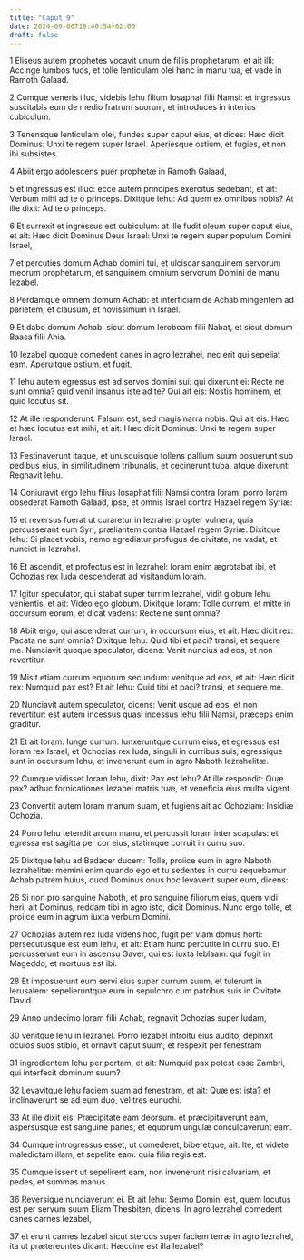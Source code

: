 ```yaml
---
title: "Caput 9"
date: 2024-09-06T18:40:54+02:00
draft: false
---
```




1 Eliseus autem prophetes vocavit unum de filiis prophetarum, et ait illi: Accinge lumbos tuos, et tolle lenticulam olei hanc in manu tua, et vade in Ramoth Galaad.

2 Cumque veneris illuc, videbis Iehu filium Iosaphat filii Namsi: et ingressus suscitabis eum de medio fratrum suorum, et introduces in interius cubiculum.

3 Tenensque lenticulam olei, fundes super caput eius, et dices: Hæc dicit Dominus: Unxi te regem super Israel. Aperiesque ostium, et fugies, et non ibi subsistes.

4 Abiit ergo adolescens puer prophetæ in Ramoth Galaad,

5 et ingressus est illuc: ecce autem principes exercitus sedebant, et ait: Verbum mihi ad te o princeps. Dixitque Iehu: Ad quem ex omnibus nobis? At ille dixit: Ad te o princeps.

6 Et surrexit et ingressus est cubiculum: at ille fudit oleum super caput eius, et ait: Hæc dicit Dominus Deus Israel: Unxi te regem super populum Domini Israel,

7 et percuties domum Achab domini tui, et ulciscar sanguinem servorum meorum prophetarum, et sanguinem omnium servorum Domini de manu Iezabel.

8 Perdamque omnem domum Achab: et interficiam de Achab mingentem ad parietem, et clausum, et novissimum in Israel.

9 Et dabo domum Achab, sicut domum Ieroboam filii Nabat, et sicut domum Baasa filii Ahia.

10 Iezabel quoque comedent canes in agro Iezrahel, nec erit qui sepeliat eam. Aperuitque ostium, et fugit.

11 Iehu autem egressus est ad servos domini sui: qui dixerunt ei: Recte ne sunt omnia? quid venit insanus iste ad te? Qui ait eis: Nostis hominem, et quid locutus sit.

12 At ille responderunt: Falsum est, sed magis narra nobis. Qui ait eis: Hæc et hæc locutus est mihi, et ait: Hæc dicit Dominus: Unxi te regem super Israel.

13 Festinaverunt itaque, et unusquisque tollens pallium suum posuerunt sub pedibus eius, in similitudinem tribunalis, et cecinerunt tuba, atque dixerunt: Regnavit Iehu.

14 Coniuravit ergo Iehu filius Iosaphat filii Namsi contra Ioram: porro Ioram obsederat Ramoth Galaad, ipse, et omnis Israel contra Hazael regem Syriæ:

15 et reversus fuerat ut curaretur in Iezrahel propter vulnera, quia percusserant eum Syri, præliantem contra Hazael regem Syriæ: Dixitque Iehu: Si placet vobis, nemo egrediatur profugus de civitate, ne vadat, et nunciet in Iezrahel.

16 Et ascendit, et profectus est in Iezrahel: Ioram enim ægrotabat ibi, et Ochozias rex Iuda descenderat ad visitandum Ioram.

17 Igitur speculator, qui stabat super turrim Iezrahel, vidit globum Iehu venientis, et ait: Video ego globum. Dixitque Ioram: Tolle currum, et mitte in occursum eorum, et dicat vadens: Recte ne sunt omnia?

18 Abiit ergo, qui ascenderat currum, in occursum eius, et ait: Hæc dicit rex: Pacata ne sunt omnia? Dixitque Iehu: Quid tibi et paci? transi, et sequere me. Nunciavit quoque speculator, dicens: Venit nuncius ad eos, et non revertitur.

19 Misit etiam currum equorum secundum: venitque ad eos, et ait: Hæc dicit rex: Numquid pax est? Et ait Iehu: Quid tibi et paci? transi, et sequere me.

20 Nunciavit autem speculator, dicens: Venit usque ad eos, et non revertitur: est autem incessus quasi incessus Iehu filii Namsi, præceps enim graditur.

21 Et ait Ioram: Iunge currum. Iunxeruntque currum eius, et egressus est Ioram rex Israel, et Ochozias rex Iuda, singuli in curribus suis, egressique sunt in occursum Iehu, et invenerunt eum in agro Naboth Iezrahelitæ.

22 Cumque vidisset Ioram Iehu, dixit: Pax est Iehu? At ille respondit: Quæ pax? adhuc fornicationes Iezabel matris tuæ, et veneficia eius multa vigent.

23 Convertit autem Ioram manum suam, et fugiens ait ad Ochoziam: Insidiæ Ochozia.

24 Porro Iehu tetendit arcum manu, et percussit Ioram inter scapulas: et egressa est sagitta per cor eius, statimque corruit in curru suo.

25 Dixitque Iehu ad Badacer ducem: Tolle, proiice eum in agro Naboth Iezrahelitæ: memini enim quando ego et tu sedentes in curru sequebamur Achab patrem huius, quod Dominus onus hoc levaverit super eum, dicens:

26 Si non pro sanguine Naboth, et pro sanguine filiorum eius, quem vidi heri, ait Dominus, reddam tibi in agro isto, dicit Dominus. Nunc ergo tolle, et proiice eum in agrum iuxta verbum Domini.

27 Ochozias autem rex Iuda videns hoc, fugit per viam domus horti: persecutusque est eum Iehu, et ait: Etiam hunc percutite in curru suo. Et percusserunt eum in ascensu Gaver, qui est iuxta Ieblaam: qui fugit in Mageddo, et mortuus est ibi.

28 Et imposuerunt eum servi eius super currum suum, et tulerunt in Ierusalem: sepelieruntque eum in sepulchro cum patribus suis in Civitate David.

29 Anno undecimo Ioram filii Achab, regnavit Ochozias super Iudam,

30 venitque Iehu in Iezrahel. Porro Iezabel introitu eius audito, depinxit oculos suos stibio, et ornavit caput suum, et respexit per fenestram

31 ingredientem Iehu per portam, et ait: Numquid pax potest esse Zambri, qui interfecit dominum suum?

32 Levavitque Iehu faciem suam ad fenestram, et ait: Quæ est ista? et inclinaverunt se ad eum duo, vel tres eunuchi.

33 At ille dixit eis: Præcipitate eam deorsum. et præcipitaverunt eam, aspersusque est sanguine paries, et equorum ungulæ conculcaverunt eam.

34 Cumque introgressus esset, ut comederet, biberetque, ait: Ite, et videte maledictam illam, et sepelite eam: quia filia regis est.

35 Cumque issent ut sepelirent eam, non invenerunt nisi calvariam, et pedes, et summas manus.

36 Reversique nunciaverunt ei. Et ait Iehu: Sermo Domini est, quem locutus est per servum suum Eliam Thesbiten, dicens: In agro Iezrahel comedent canes carnes Iezabel,

37 et erunt carnes Iezabel sicut stercus super faciem terræ in agro Iezrahel, ita ut prætereuntes dicant: Hæccine est illa Iezabel?

